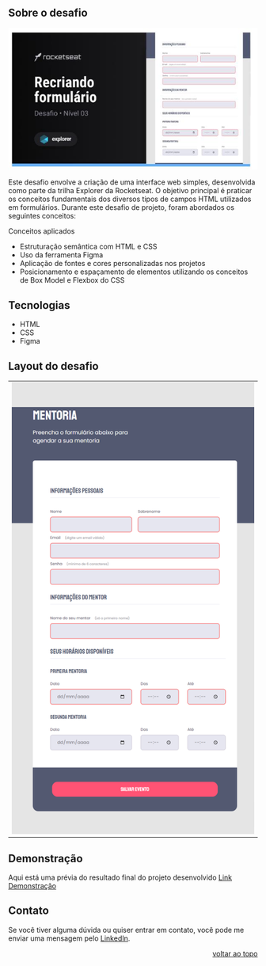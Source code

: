 <a name="readme-top"></a>

## Sobre o desafio
![preview](img/preview1.png)

Este desafio envolve a criação de uma interface web simples, 
desenvolvida como parte da trilha Explorer da Rocketseat. 
O objetivo principal é praticar os conceitos fundamentais dos diversos tipos de campos HTML utilizados em formulários. 
Durante este desafio de projeto, foram abordados os seguintes conceitos:

Conceitos aplicados
* Estruturação semântica com HTML e CSS
* Uso da ferramenta Figma
* Aplicação de fontes e cores personalizadas nos projetos
* Posicionamento e espaçamento de elementos utilizando os conceitos de Box Model e Flexbox do CSS

 ## Tecnologias
- HTML
- CSS
- Figma

  
## Layout do desafio
<table>
  <tr>
    <td><img src="img/Mentoria.png"></td>
  </tr>   
</table>


## Demonstração
Aqui está uma prévia do resultado final do projeto desenvolvido
[Link Demonstração](https://rs-ferreira.github.io/Form/)


## Contato
Se você tiver alguma dúvida ou quiser entrar em contato, você pode me enviar uma mensagem pelo
[LinkedIn](https://www.linkedin.com/in/ronaldosf).


<p align="right"><a href="#readme-top">voltar ao topo</a></p>
